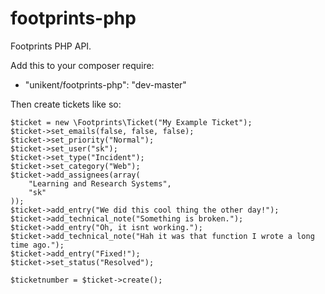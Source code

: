 footprints-php
==============

Footprints PHP API.

Add this to your composer require:
 * "unikent/footprints-php": "dev-master"

Then create tickets like so:
```
$ticket = new \Footprints\Ticket("My Example Ticket");
$ticket->set_emails(false, false, false);
$ticket->set_priority("Normal");
$ticket->set_user("sk");
$ticket->set_type("Incident");
$ticket->set_category("Web");
$ticket->add_assignees(array(
    "Learning and Research Systems",
    "sk"
));
$ticket->add_entry("We did this cool thing the other day!");
$ticket->add_technical_note("Something is broken.");
$ticket->add_entry("Oh, it isnt working.");
$ticket->add_technical_note("Hah it was that function I wrote a long time ago.");
$ticket->add_entry("Fixed!");
$ticket->set_status("Resolved");

$ticketnumber = $ticket->create();
```
